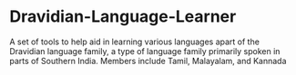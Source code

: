# Dravidian-Language-Learner
A set of tools to help aid in learning various languages apart of the Dravidian language family, a type of language family primarily spoken in parts of Southern India. Members include Tamil, Malayalam, and Kannada
